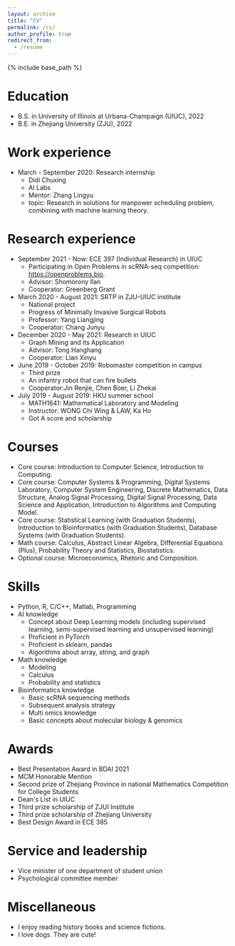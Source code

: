 ```yaml
---
layout: archive
title: "CV"
permalink: /cv/
author_profile: true
redirect_from:
  - /resume
---
```


{% include base_path %}

Education
======
* B.S. in University of Illinois at Urbana-Champaign (UIUC), 2022
* B.E. in Zhejiang University (ZJU), 2022


Work experience
======
* March - September 2020: Research internship
  * Didi Chuxing
  * AI Labs
  * Mentor: Zhang Lingyu 
  * topic: Research in solutions for manpower scheduling problem, combining with machine learning theory.
  
Research experience
======
* September 2021 - Now: ECE 397 (Individual Research) in UIUC
  * Participating in Open Problems in scRNA-seq competition: https://openproblems.bio. 
  * Advisor: Shomorony Ilan
  * Cooperator: Greenberg Grant
* March 2020 - August 2021: SRTP in ZJU-UIUC institute
  * National project
  * Progress of Minimally Invasive Surgical Robots
  * Professor: Yang Liangjing
  * Cooperator: Chang Junyu
* December  2020 - May 2021: Research in UIUC
  * Graph Mining and its Application
  * Advisor: Tong Hanghang
  * Cooperator: Lian Xinyu
* June 2019 - October 2019: Robomaster competition in campus
  * Third prize
  * An infantry robot that can fire bullets
  * Cooperator:Jin Renjie, Chen Boer, Li Zhekai
* July 2019 - August 2019: HKU summer school
  * MATH1641: Mathematical Laboratory and Modeling
  * Instructor: WONG Chi Wing & LAW, Ka Ho
  * Got A score and scholarship


  
Courses
======
* Core course: Introduction to Computer Science, Introduction to Computing.
* Core course: Computer Systems & Programming, Digital Systems Laboratory, Computer System Engineering, Discrete Mathematics, Data Structure, Analog Signal Processing, Digital Signal Processing, Data Science and Application, Introduction to Algorithms and Computing Model. 
* Core course: Statistical Learning (with Graduation Students), Introduction to Bioinformatics (with Graduation Students), Database Systems (with Graduation Students). 
* Math course: Calculus, Abstract Linear Algebra, Differential Equations (Plus), Probability Theory and Statistics, Biostatistics.
* Optional course: Microeconomics, Rhetoric and Composition.
  
Skills
======
* Python, R, C/C++, Matlab, Programming
* AI knowledge
  * Concept about Deep Learning models (including supervised learning, semi-supervised learning and unsupervised learning)
  * Proficient in PyTorch
  * Proficient in sklearn, pandas
  * Algorithms about array, string, and graph
* Math knowledge
  * Modeling
  * Calculus
  * Probability and statistics
* Bioinformatics knowledge
  * Basic scRNA sequencing methods
  * Subsequent analysis strategy
  * Multi omics knowledge
  * Basic concepts about molecular biology & genomics

Awards
======
* Best Presentation Award in BDAI 2021
* MCM Honorable Mention
* Second prize of Zhejiang Province in national Mathematics Competition for College Students
* Dean's List in UIUC
* Third prize scholarship of ZJUI Institute
* Third prize scholarship of Zhejiang University
* Best Design Award in ECE 385

  
Service and leadership
======
* Vice minister of one department of student union
* Psychological committee member

Miscellaneous
======
* I enjoy reading history books and science fictions.
* I love dogs. They are cute!

<!--
Publications
======
-->
<!--
  <ul>{% for post in site.publications %}
    {% include archive-single-cv.html %}
  {% endfor %}</ul>
-->
<!--
* Liu Tianyu, Zhang Lingyu. Apply Artificial Neural Network to Solving Manpower Scheduling Problem. PAKDD, 2020. (Under Review) 
* Zhang Lingyu, Liu Tianyu, Wang Yunhai. An Intelligent Model for Solving Manpower Scheduling Problems. PAKDD, 2020. (Under Review)
-->

<!--
Talks
======
  <ul>{% for post in site.talks %}
    //{% include archive-single-talk-cv.html %}
  //{% endfor %}</ul>
  In process 
Teaching
======
  //<ul>{% for post in site.teaching %}
    //{% include archive-single-cv.html %}
  //{% endfor %}</ul>
  In process
-->


